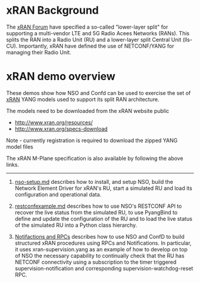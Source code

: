 # xRAN Background

The [xRAN Forum](www.xran.org) have specified a so-called "lower-layer split" for supporting a multi-vendor LTE and 5G Radio Acees Networks (RANs). This splits the RAN into a Radio Unit (RU) and a lower-layer split Central Unit (lls-CU). Importantly, xRAN have defined the use of NETCONF/YANG for managing their Radio Unit.


# xRAN demo overview

These demos show how NSO and Confd can be used to exercise the set of [xRAN](http://http://www.xran.org/) YANG models used to support its split RAN architecture.

The models need to be downloaded from the xRAN website public
  * http://www.xran.org/resources/
  * http://www.xran.org/specs-download

Note - currently registration is required to download the zipped YANG model files

The xRAN M-Plane specification is also available by following the above links.

----

1. [nso-setup.md](https://github.com/NSO-developer/xran-demo/blob/master/nso-setup.md) describes how to install, and setup NSO, build the Network Element Driver for xRAN's RU, start a simulated RU and load its configuration and operational data.

2. [restconfexample.md](https://github.com/NSO-developer/xran-demo/blob/master/restconfexample.md) describes how to use NSO's RESTCONF API to recover the live status from the simulated RU, to use PyangBind to define and update the configuration of the RU and to load the live status of the simulated RU into a Python class hierarchy.

3. [Notifactions and RPCs](https://github.com/NSO-developer/xran-demo/tree/master/Notifications-RPCs) describes how to use NSO and ConfD to build structured xRAN procedures using RPCs and Notifications. In particular, it uses xran-supervision.yang as an example of how to develop on top of NSO the necessary capability to continually check that the RU has NETCONF connectivity using a subscription to the timer triggered supervision-notification and corresponding supervision-watchdog-reset RPC.
